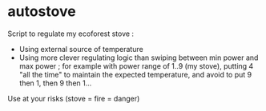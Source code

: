 # autostove

Script to regulate my ecoforest stove :
- Using external source of temperature
- Using more clever regulating logic than swiping between min power and max power ; for example with power range of 1..9 (my stove), putting 4 "all the time" to maintain the expected temperature, and avoid to put 9 then 1, then 9 then 1...

Use at your risks (stove = fire = danger)
